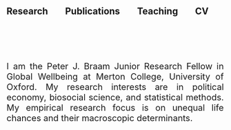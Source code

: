 <h2 style="text-align: justify;">Research &nbsp; &nbsp; &nbsp; &nbsp;Publications &nbsp; &nbsp; &nbsp; &nbsp;Teaching &nbsp; &nbsp; &nbsp; &nbsp;CV</h2>
<h2 style="text-align: justify;"><br></h2>
<p><br></p>
<p style="text-align: justify;"><span style="font-size: 20px;">I am the Peter J. Braam Junior Research Fellow in Global Wellbeing at Merton College, University of Oxford. My research interests are in political economy, biosocial science, and statistical methods. My empirical research focus is on unequal life chances and their macroscopic determinants.</span></p>

